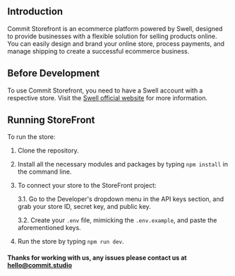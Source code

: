 ## Introduction

Commit Storefront is an ecommerce platform powered by Swell, designed to provide businesses with a flexible solution for selling products online. You can easily design and brand your online store, process payments, and manage shipping to create a successful ecommerce business.

## Before Development

To use Commit Storefront, you need to have a Swell account with a respective store. Visit the [Swell official website](https://www.swell.is/) for more information.

## Running StoreFront

To run the store:

1. Clone the repository.

2. Install all the necessary modules and packages by typing ``npm install`` in the command line.

3. To connect your store to the StoreFront project:

    3.1. Go to the Developer's dropdown menu in the API keys section, and grab your store ID, secret key, and public key.

    3.2. Create your ``.env`` file, mimicking the ``.env.example``, and paste the aforementioned keys.

4. Run the store by typing ``npm run dev``.



#### Thanks for working with us, any issues please contact us at [hello@commit.studio](mailto:hello@commit.studio)
